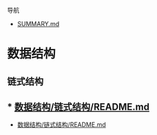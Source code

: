 导航

* [SUMMARY.md](SUMMARY.md)

# 数据结构

## 链式结构

## \* [数据结构/链式结构/README.md](/数据结构/链式结构/README.md)

* [数据结构/链式结构/README.md](数据结构/链式结构/README.md)



